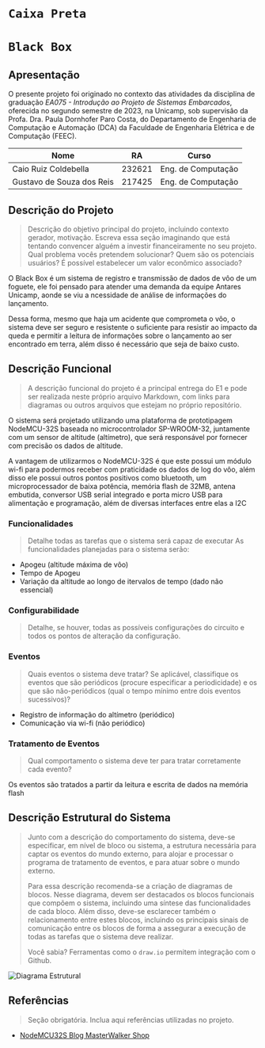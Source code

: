 # `Caixa Preta`
# `Black Box`

## Apresentação

O presente projeto foi originado no contexto das atividades da disciplina de graduação *EA075 - Introdução ao Projeto de Sistemas Embarcados*, 
oferecida no segundo semestre de 2023, na Unicamp, sob supervisão da Profa. Dra. Paula Dornhofer Paro Costa, do Departamento de Engenharia de Computação e Automação (DCA) da Faculdade de Engenharia Elétrica e de Computação (FEEC).

|Nome  | RA | Curso|
|--|--|--|
| Caio Ruiz Coldebella  | 232621  | Eng. de Computação|
| Gustavo de Souza dos Reis  | 217425  | Eng. de Computação|

## Descrição do Projeto

> Descrição do objetivo principal do projeto, incluindo contexto gerador, motivação.
> Escreva essa seção imaginando que está tentando convencer alguém a investir financeiramente no seu projeto.
> Qual problema vocês pretendem solucionar?
> Quem são os potenciais usuários?
> É possível estabelecer um valor econômico associado?

O Black Box é um sistema de registro e transmissão de dados de vôo de um foguete, ele foi pensado para
atender uma demanda da equipe Antares Unicamp, aonde se viu a ncessidade de análise de informações do lançamento.

Dessa forma, mesmo que haja um acidente que comprometa o vôo, o sistema deve ser seguro e resistente o suficiente para
resistir ao impacto da queda e permitir a leitura de informações sobre o lançamento ao ser encontrado em terra, além disso
é necessário que seja de baixo custo.

## Descrição Funcional
> A descrição funcional do projeto é a principal entrega do E1 e pode ser realizada neste próprio arquivo Markdown,
> com links para diagramas ou outros arquivos que estejam no próprio repositório.

O sistema será projetado utilizando uma plataforma de prototipagem NodeMCU-32S baseada no microcontrolador SP-WROOM-32, juntamente com um sensor de altitude (altímetro),
que será responsável por fornecer com precisão os dados de altitude. 

A vantagem de utilizarmos o NodeMCU-32S é que este possui um módulo wi-fi para podermos
receber com praticidade os dados de log do vôo, além disso ele possui outros pontos positivos como bluetooth, um microprocessador de baixa potência,
memória flash de 32MB, antena embutida, conversor USB serial integrado e porta micro USB para alimentação e programação, além de diversas interfaces entre elas a I2C 

### Funcionalidades
> Detalhe todas as tarefas que o sistema será capaz de executar
As funcionalidades planejadas para o sistema serão:

- Apogeu (altitude máxima de vôo)
- Tempo de Apogeu
- Variação da altitude ao longo de itervalos de tempo (dado não essencial)

### Configurabilidade
> Detalhe, se houver, todas as possíveis configurações do circuito e todos os pontos de alteração da configuração.

### Eventos
> Quais eventos o sistema deve tratar?
> Se aplicável, classifique os eventos que são periódicos (procure especificar a periodicidade) e os que são não-periódicos
> (qual o tempo mínimo entre dois eventos sucessivos)?

- Registro de informação do altímetro (periódico)
- Comunicação via wi-fi (não periódico)

### Tratamento de Eventos
> Qual comportamento o sistema deve ter para tratar corretamente cada evento?

Os eventos são tratados a partir da leitura e escrita de dados na memória flash

## Descrição Estrutural do Sistema
> Junto com a descrição do comportamento do sistema, deve-se especificar, em nível de bloco ou sistema, a estrutura necessária 
> para captar os eventos do mundo externo, para alojar e processar o programa de tratamento de eventos, e para atuar sobre o mundo externo.
>
> Para essa descrição recomenda-se a criação de diagramas de blocos.
> Nesse diagrama, devem ser destacados os blocos funcionais que compõem o sistema, incluindo uma síntese das funcionalidades de cada bloco.
> Além disso, deve-se esclarecer também o relacionamento entre estes blocos, incluindo os principais sinais de comunicação entre
> os blocos de forma a assegurar a execução de todas as tarefas que o sistema deve realizar.
> 
> Você sabia? Ferramentas como o `draw.io` permitem integração com o Github.
> 
![Diagrama Estrutural](https://github.com/Caio-Coldebella/ea075-2023.2/blob/9b9c55b04a4c8e208e22c4c054aa565ae6093147/projetos/black-box/Diagrama_black_box.drawio.png)
## Referências
> Seção obrigatória. Inclua aqui referências utilizadas no projeto.

- [NodeMCU32S Blog MasterWalker Shop](https://blogmasterwalkershop.com.br/embarcados/esp32/conhecendo-o-nodemcu-32s-esp32)
